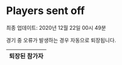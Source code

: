 # Players sent off
최종 업데이트: 2020년 12월 22일 00시 49분


경기 중 오류가 발생하는 경우 자동으로 퇴장됩니다.


| 퇴장된 참가자 |
|:---:|